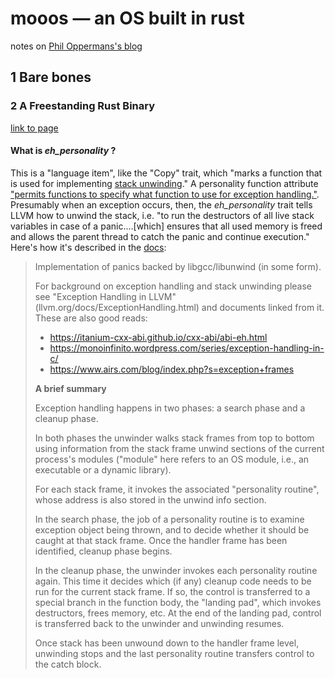 # mooos &#x2014; an OS built in rust

notes on [Phil Oppermans's blog](https://os.phil-opp.com)

## 1 Bare bones

### 2 A Freestanding Rust Binary

[link to page](https://os.phil-opp.com/freestanding-rust-binary/)

#### What is *eh_personality* ?

This is a "language item", like the "Copy" trait, which "marks a function that is used for implementing [stack unwinding](https://www.bogotobogo.com/cplusplus/stackunwinding.php)."
A personality function attribute ["permits functions to specify what function to use for exception handling."](https://llvm.org/docs/LangRef.html#id1760).
Presumably when an exception occurs, then, the *eh_personality* trait tells LLVM how to unwind the stack, i.e. "to run the destructors of all live stack variables in case of a panic....\[which] ensures that all used memory is freed and allows the parent thread to catch the panic and continue execution." 
Here's how it's described in the [docs](https://github.com/rust-lang/rust/blob/master/library/std/src/sys/personality/gcc.rs):

> Implementation of panics backed by libgcc/libunwind (in some form).
> 
> For background on exception handling and stack unwinding please see
> "Exception Handling in LLVM" (llvm.org/docs/ExceptionHandling.html) and
> documents linked from it.
> These are also good reads:
>  * <https://itanium-cxx-abi.github.io/cxx-abi/abi-eh.html>
>  * <https://monoinfinito.wordpress.com/series/exception-handling-in-c/>
>  * <https://www.airs.com/blog/index.php?s=exception+frames>
> 
> __A brief summary__
> 
> Exception handling happens in two phases: a search phase and a cleanup
> phase.
> 
> In both phases the unwinder walks stack frames from top to bottom using
> information from the stack frame unwind sections of the current process's
> modules ("module" here refers to an OS module, i.e., an executable or a
> dynamic library).
> 
> For each stack frame, it invokes the associated "personality routine", whose
> address is also stored in the unwind info section.
> 
> In the search phase, the job of a personality routine is to examine
> exception object being thrown, and to decide whether it should be caught at
> that stack frame. Once the handler frame has been identified, cleanup phase
> begins.
> 
> In the cleanup phase, the unwinder invokes each personality routine again.
> This time it decides which (if any) cleanup code needs to be run for
> the current stack frame. If so, the control is transferred to a special
> branch in the function body, the "landing pad", which invokes destructors,
> frees memory, etc. At the end of the landing pad, control is transferred
> back to the unwinder and unwinding resumes.
> 
> Once stack has been unwound down to the handler frame level, unwinding stops
> and the last personality routine transfers control to the catch block.



